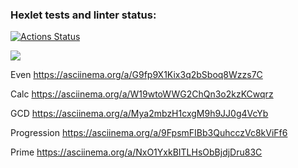 ### Hexlet tests and linter status:
[![Actions Status](https://github.com/FENZAR/java-project-lvl1/workflows/hexlet-check/badge.svg)](https://github.com/FENZAR/java-project-lvl1/actions)

<a href="https://codeclimate.com/github/codeclimate/codeclimate/maintainability"><img src="https://api.codeclimate.com/v1/badges/a99a88d28ad37a79dbf6/maintainability" /></a>

Even
https://asciinema.org/a/G9fp9X1Kix3q2bSboq8Wzzs7C

Calc
https://asciinema.org/a/W19wtoWWG2ChQn3o2kzKCwqrz

GCD
https://asciinema.org/a/Mya2mbzH1cxgM9h9JJ0g4VcYb

Progression
https://asciinema.org/a/9FpsmFIBb3QuhcczVc8kViFf6

Prime
https://asciinema.org/a/NxO1YxkBITLHsObBjdjDru83C
